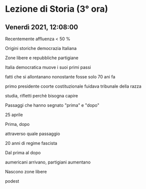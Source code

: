 #  Lezione di Storia (3° ora)
## Venerdì 2021, 12:08:00


Recentemente affluenza < 50 %


Origini storiche democrazia
Italiana


Zone libere e repubbliche partigiane

Italia democratica muove i suoi primi passi


fatti che si allontanano nonostante fosse solo 70 ani fa


primo presidente coorte costituzionale fuidava tribunale della razza


studia, rifletti perchè bisogna capire

Passaggi che hanno segnato "prima" e "dopo"

25 aprile

Prima, dopo

attraverso quale passaggio

20 anni di regime fascista



Dal prima al dopo

aumericani arrivano, partigiani aumentano

Nascono zone libere

podest
<!--stackedit_data:
eyJoaXN0b3J5IjpbLTEzOTkyNDgxMiw5NTUzNjk3NTMsMTY5MD
Y1NTE3NywxNDAzMjIxODIyLC04OTgyNDg0ODIsMTkyNjQ4MTQw
NSwtMTgyMjMyOTAyMF19
-->